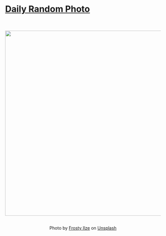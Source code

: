 # [Daily Random Photo](https://www.dailyrandomphoto.com/)

<div align="center">
  <br>
  <br>
  <a href="https://www.dailyrandomphoto.com/p/2021/2021-03-04/"><img src="https://images.unsplash.com/photo-1614174486191-3a54cf4c603b?crop=entropy&cs=tinysrgb&fit=max&fm=jpg&ixid=MXw3NzUwOHwwfDF8cmFuZG9tfHx8fHx8fHw&ixlib=rb-1.2.1&q=80&w=1080" width="600px"></a>
  <br>
  <br>
  <p class="has-text-grey">Photo by <a href="https://unsplash.com/@frostyilze?utm_source=Daily%20Random%20Photo&amp;utm_medium=referral" target="_blank" rel="noopener noreferrer">Frosty Ilze</a> on <a href="https://unsplash.com/photos/xRsoJ311Bsk?utm_source=Daily%20Random%20Photo&amp;utm_medium=referral" target="_blank" rel="noopener noreferrer">Unsplash</a></p>
</div>
